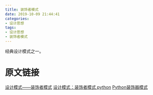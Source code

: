 ```yaml
---
title: 装饰者模式
date: 2019-10-09 21:44:41
categories:
- 设计思想
tags:
- 设计思想
- 装饰者模式
---
```

经典设计模式之一。

<!-- more -->

# 原文链接
[设计模式——装饰者模式](https://blog.csdn.net/ma598214297/article/details/80699377)
[设计模式：装饰者模式 python](https://blog.csdn.net/ericzhong83/article/details/7596420)
[Python装饰器模式](https://www.jianshu.com/p/aee06e07c5e9)

